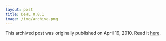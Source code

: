 ```yaml
---
layout: post
title: DeHL 0.8.1
image: /img/archive.png
---
```

This archived post was originally published on April 19, 2010. Read it [here](/alex.ciobanu.org/index6986.html).
